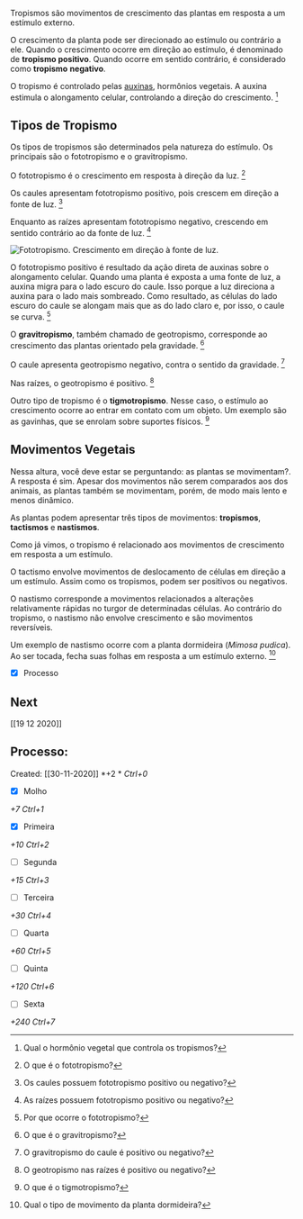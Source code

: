 Tropismos são movimentos de crescimento das plantas em resposta a um estímulo externo.

O crescimento da planta pode ser direcionado ao estímulo ou contrário a ele. Quando o crescimento ocorre em direção ao estímulo, é denominado de **tropismo positivo**. Quando ocorre em sentido contrário, é considerado como **tropismo** **negativo**.

O tropismo é controlado pelas [auxinas](Horm%C3%B4nios%20vegetais.md#Auxinas), hormônios vegetais. A auxina estimula o alongamento celular, controlando a direção do crescimento. [^1]

[^1]: Qual o hormônio vegetal que controla os tropismos?


## Tipos de Tropismo

Os tipos de tropismos são determinados pela natureza do estímulo. Os principais são o fototropismo e o gravitropismo.

O fototropismo é o crescimento em resposta à direção da luz. [^2]

[^2]: O que é o fototropismo?

Os caules apresentam fototropismo positivo, pois crescem em direção a fonte de luz. [^3]

[^3]: Os caules possuem fototropismo positivo ou negativo?

Enquanto as raízes apresentam fototropismo negativo, crescendo em sentido contrário ao da fonte de luz. [^4]

[^4]: As raízes possuem fototropismo positivo ou negativo?


![Fototropismo. Crescimento em direção à fonte de luz.](https://static.todamateria.com.br/upload/20/81/2081938105_3cb639bea5_z.jpg)

O fototropismo positivo é resultado da ação direta de auxinas sobre o alongamento celular. Quando uma planta é exposta a uma fonte de luz, a auxina migra para o lado escuro do caule. Isso porque a luz direciona a auxina para o lado mais sombreado. Como resultado, as células do lado escuro do caule se alongam mais que as do lado claro e, por isso, o caule se curva. [^5]

[^5]: Por que ocorre o fototropismo?

O **gravitropismo**, também chamado de geotropismo, corresponde ao crescimento das plantas orientado pela gravidade. [^6]

[^6]: O que é o gravitropismo?

O caule apresenta geotropismo negativo, contra o sentido da gravidade.  [^7]

[^7]: O gravitropismo do caule é positivo ou negativo?

Nas raízes, o geotropismo é positivo. [^8]

[^8]: O geotropismo nas raízes é positivo ou negativo?

Outro tipo de tropismo é o **tigmotropismo**. Nesse caso, o estímulo ao crescimento ocorre ao entrar em contato com um objeto. Um exemplo são as gavinhas, que se enrolam sobre suportes físicos. [^9]

[^9]: O que é o tigmotropismo?

## Movimentos Vegetais

Nessa altura, você deve estar se perguntando: as plantas se movimentam?. A resposta é sim. Apesar dos movimentos não serem comparados aos dos animais, as plantas também se movimentam, porém, de modo mais lento e menos dinâmico.

As plantas podem apresentar três tipos de movimentos: **tropismos**, **tactismos** e **nastismos**.

Como já vimos, o tropismo é relacionado aos movimentos de crescimento em resposta a um estímulo.

O tactismo envolve movimentos de deslocamento de células em direção a um estímulo. Assim como os tropismos, podem ser positivos ou negativos.

O nastismo corresponde a movimentos relacionados a alterações relativamente rápidas no turgor de determinadas células. Ao contrário do tropismo, o nastismo não envolve crescimento e são movimentos reversíveis.

Um exemplo de nastismo ocorre com a planta dormideira (*Mimosa pudica*). Ao ser tocada, fecha suas folhas em resposta a um estímulo externo. [^10]

[^10]: Qual o tipo de movimento da planta dormideira?


- [x] Processo

## Next
[[19 12 2020]]
## Processo:
Created: [[30-11-2020]]
*+2 *  *Ctrl+0*
- [x] Molho  

*+7*  *Ctrl+1*

- [x] Primeira 

*+10*  *Ctrl+2*

- [ ] Segunda

*+15*  *Ctrl+3*

- [ ] Terceira 

*+30*  *Ctrl+4*

- [ ] Quarta 

*+60*  *Ctrl+5*

- [ ] Quinta 

*+120*  *Ctrl+6*

- [ ] Sexta 

*+240*  *Ctrl+7*